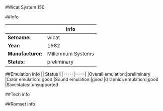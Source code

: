 #Wicat System 150

##Info

||Info|
|-----|-----|
|**Setname:**|wicat
|**Year:**|1982
|**Manufacturer:**|Millennium Systems
|**Status:**|preliminary

##Emulation info
|| Status |
|-----|-----|
|Overall emulation:|preliminary
|Color emulation:|good
|Sound emulation:|good
|Graphics emulation:|good
|Savestates:|unsupported

##Tech info

##Romset info

<!--- START OF EDITED COMMENT DO NOT TOUCH TEXT ABOVE-->
